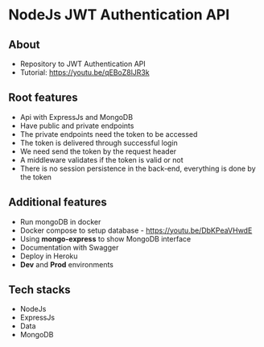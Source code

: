 # NodeJs JWT Authentication API

## About
- Repository to JWT Authentication API
- Tutorial: https://youtu.be/qEBoZ8lJR3k

## Root features
- Api with ExpressJs and MongoDB
- Have public and private endpoints
- The private endpoints need the token to be accessed
- The token is delivered through successful login
- We need send the token by the request header
- A middleware validates if the token is valid or not
- There is no session persistence in the back-end, everything is done by the token

## Additional features
- Run mongoDB in docker
- Docker compose to setup database - https://youtu.be/DbKPeaVHwdE
- Using **mongo-express** to show MongoDB interface
- Documentation with Swagger
- Deploy in Heroku
- **Dev** and **Prod** environments

## Tech stacks
- NodeJs
- ExpressJs
- Data
- MongoDB 
